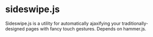 sideswipe.js
============

Sideswipe.js is a utility for automatically ajaxifying your traditionally-designed pages with fancy touch gestures. Depends on hammer.js.
